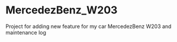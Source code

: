 # MercedezBenz_W203

Project for adding new feature for my car MercedezBenz W203 and maintenance log
